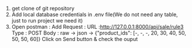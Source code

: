 1. get clone of git repository
2. Add local database credentials in .env file(We do not need any table, just to run project we need it)
3. Open postman  : Add Request :
URL :http://127.0.0.1:8000/api/sale/rule3
Type : POST
Body : raw -> json -> {"product_ids":  [-, -, -, 20, 30, 40, 50, 50, 50, 60]}
Click on Send button & check the ouput
